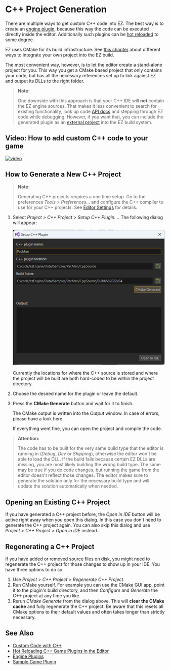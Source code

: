 # C++ Project Generation

There are multiple ways to get custom C++ code into EZ. The best way is to create an [engine plugin](engine-plugins.md), because this way the code can be executed directly inside the editor. Additionally such plugins can be [hot reloaded](cpp-code-reload.md) to some degree.

EZ uses CMake for its build infrastructure. See [this chapter](cpp-overview.md#build-setup) about different ways to integrate your own project into the EZ build.

The most convenient way, however, is to let the editor create a stand-alone project for you. This way you get a CMake based project that only contains your code, but has all the necessary references set up to link against EZ and output its DLLs to the right folder.

> **Note:**
>
> One downside with this approach is that your C++ IDE will **not** contain the EZ engine sources. That makes it less convenient to search for existing functionality, look up code [API docs](../../api-docs.md) and stepping through EZ code while debugging.
However, if you want that, you can include the generated plugin as an [external project](../../build/cmake-config.md#external-projects) into the EZ build system.

## Video: How to add custom C++ code to your game

[![video](https://img.youtube.com/vi/EGobr-BqhSI/0.jpg)](https://www.youtube.com/watch?v=EGobr-BqhSI)

## How to Generate a New C++ Project

> **Note:**
>
> Generating C++ projects requires a one time setup. Go to the preferences *Tools > Preferences...* and configure the C++ compiler to use for your C++ projects. See [Editor Settings](../../editor/editor-settings.md) for details.

1. Select *Project > C++ Project > Setup C++ Plugin...*. The following dialog will appear:

   ![Project Generation Dialog](media/generate-project.png)

   Currently the locations for where the C++ source is stored and where the project will be built are both hard-coded to be within the project directory.

1. Choose the desired name for the plugin or leave the default.

1. Press the **CMake Generate** button and wait for it to finish.

   The CMake output is written into the *Output* window. In case of errors, please have a look here.

   If everything went fine, you can open the project and compile the code.

> **Attention:**
>
> The code has to be built for the very same build type that the editor is running in (*Debug*, *Dev* or *Shipping*), otherwise the editor won't be able to load the DLL. If the build fails because certain EZ DLLs are missing, you are most likely building the wrong build type. The same may be true if you do code changes, but running the game from the editor doesn't reflect those changes. The editor makes sure to generate the solution only for the necessary build type and will update the solution automatically when needed.

## Opening an Existing C++ Project

If you have generated a C++ project before, the *Open in IDE* button will be active right away when you open this dialog. In this case you don't need to generate the C++ project again. You can also skip this dialog and use *Project > C++ Project > Open in IDE* instead.

## Regenerating a C++ Project

If you have added or removed source files on disk, you might need to regenerate the C++ project for those changes to show up in your IDE. You have three options to do so:

1. Use *Project > C++ Project > Regenerate C++ Project*.
1. Run CMake yourself. For example you can use the CMake GUI app, point it to the plugin's build directory, and then *Configure* and *Generate* the C++ project at any time you like.
1. Rerun *CMake Generate* from the dialog above. This will **clear the CMake cache** and fully regenerate the C++ project. Be aware that this resets all CMake options to their default values and often takes longer than strictly necessary.

## See Also

* [Custom Code with C++](cpp-overview.md)
* [Hot Reloading C++ Game Plugins in the Editor](cpp-code-reload.md)
* [Engine Plugins](engine-plugins.md)
* [Sample Game Plugin](../../../samples/sample-game-plugin.md)
